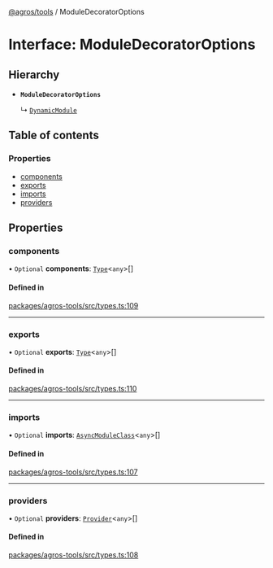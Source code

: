 [@agros/tools](../index.md) / ModuleDecoratorOptions

# Interface: ModuleDecoratorOptions

## Hierarchy

- **`ModuleDecoratorOptions`**

  ↳ [`DynamicModule`](DynamicModule.md)

## Table of contents

### Properties

- [components](ModuleDecoratorOptions.md#components)
- [exports](ModuleDecoratorOptions.md#exports)
- [imports](ModuleDecoratorOptions.md#imports)
- [providers](ModuleDecoratorOptions.md#providers)

## Properties

### <a id="components" name="components"></a> components

• `Optional` **components**: [`Type`](../index.md#type)<`any`\>[]

#### Defined in

[packages/agros-tools/src/types.ts:109](https://github.com/agrosjs/agros/blob/17797cc/packages/agros-tools/src/types.ts#L109)

___

### <a id="exports" name="exports"></a> exports

• `Optional` **exports**: [`Type`](../index.md#type)<`any`\>[]

#### Defined in

[packages/agros-tools/src/types.ts:110](https://github.com/agrosjs/agros/blob/17797cc/packages/agros-tools/src/types.ts#L110)

___

### <a id="imports" name="imports"></a> imports

• `Optional` **imports**: [`AsyncModuleClass`](../index.md#asyncmoduleclass)<`any`\>[]

#### Defined in

[packages/agros-tools/src/types.ts:107](https://github.com/agrosjs/agros/blob/17797cc/packages/agros-tools/src/types.ts#L107)

___

### <a id="providers" name="providers"></a> providers

• `Optional` **providers**: [`Provider`](../index.md#provider)<`any`\>[]

#### Defined in

[packages/agros-tools/src/types.ts:108](https://github.com/agrosjs/agros/blob/17797cc/packages/agros-tools/src/types.ts#L108)
